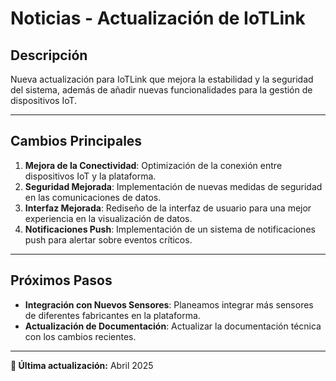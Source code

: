 # Noticias - Actualización de IoTLink

## Descripción
Nueva actualización para IoTLink que mejora la estabilidad y la seguridad del sistema, además de añadir nuevas funcionalidades para la gestión de dispositivos IoT.

---

## Cambios Principales
1. **Mejora de la Conectividad**: Optimización de la conexión entre dispositivos IoT y la plataforma.
2. **Seguridad Mejorada**: Implementación de nuevas medidas de seguridad en las comunicaciones de datos.
3. **Interfaz Mejorada**: Rediseño de la interfaz de usuario para una mejor experiencia en la visualización de datos.
4. **Notificaciones Push**: Implementación de un sistema de notificaciones push para alertar sobre eventos críticos.

---

## Próximos Pasos
- **Integración con Nuevos Sensores**: Planeamos integrar más sensores de diferentes fabricantes en la plataforma.
- **Actualización de Documentación**: Actualizar la documentación técnica con los cambios recientes.

---

**📅 Última actualización:** Abril 2025
